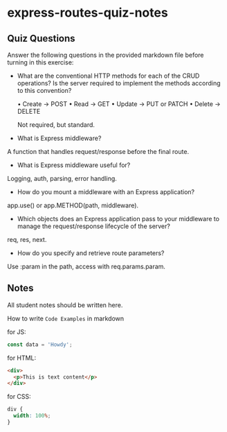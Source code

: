 # express-routes-quiz-notes

## Quiz Questions

Answer the following questions in the provided markdown file before turning in this exercise:

- What are the conventional HTTP methods for each of the CRUD operations? Is the server required to implement the methods according to this convention?

  • Create → POST
  • Read → GET
  • Update → PUT or PATCH
  • Delete → DELETE

  Not required, but standard.

- What is Express middleware?

A function that handles request/response before the final route.

- What is Express middleware useful for?

Logging, auth, parsing, error handling.

- How do you mount a middleware with an Express application?

app.use() or app.METHOD(path, middleware).

- Which objects does an Express application pass to your middleware to manage the request/response lifecycle of the server?

req, res, next.

- How do you specify and retrieve route parameters?

Use :param in the path, access with req.params.param.

## Notes

All student notes should be written here.

How to write `Code Examples` in markdown

for JS:

```javascript
const data = 'Howdy';
```

for HTML:

```html
<div>
  <p>This is text content</p>
</div>
```

for CSS:

```css
div {
  width: 100%;
}
```
